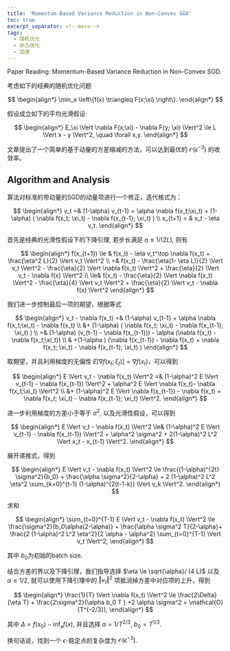 ```yaml
---
title: 'Momentum-Based Variance Reduction in Non-Convex SGD'
toc: true
excerpt_separator: <!--more-->
tags:
  - 随机优化
  - 非凸优化
  - 加速
---
```


Paper Reading: Momentum-Based Variance Reduction in Non-Convex SGD.


<!--more-->

考虑如下的经典的随机优化问题


$$
\begin{align*}
\min_x \left\{f(x) \triangleq F(x;\xi) \right\}.
\end{align*}
$$

假设成立如下的平均光滑假设:

$$
\begin{align*}
E_\xi \Vert \nabla F(x;\xi) - \nabla F(y; \xi) \Vert^2 \le L \Vert x - y \Vert^2, \quad \forall x,y.
\end{align*}
$$

文章提出了一个简单的基于动量的方差缩减的方法，可以达到最优的 $\mathcal{O}(\epsilon^{-3})$ 的收敛率。

## Algorithm and Analysis

算法对标准的带动量的SGD的动量项进行一个修正，迭代格式为：

$$
\begin{align*}
v_t =& (1-\alpha) v_{t-1} + \alpha \nabla f(x_t;\xi_t) + (1-\alpha) ( \nabla f(x_t; \xi_t) - \nabla f(x_{t-1}; \xi_t) ) \\
x_{t+1} = & x_t - \eta v_t.
\end{align*}
$$

首先是经典的光滑性假设下的下降引理, 若步长满足 $\eta \le 1/(2L)$, 则有

$$
\begin{align*}
f(x_{t+1}) \le & f(x_t) - \eta  v_t^\top \nabla f(x_t) + \frac{\eta^2 L}{2} \Vert v_t \Vert^2 \\
=& f(x_t) - \frac{\eta(1- \eta L)}{2} \Vert v_t \Vert^2 - \frac{\eta}{2} \Vert \nabla f(x_t) \Vert^2 + \frac{\eta}{2} \Vert v_t - \nabla f(x) \Vert^2 \\
\le& f(x_t) - \frac{\eta}{2} \Vert \nabla f(x_t) \Vert^2 - \frac{\eta}{4} \Vert v_t \Vert^2 + \frac{\eta}{2} \Vert v_t - \nabla f(x) \Vert^2
\end{align*}
$$

我们进一步控制最后一项的期望，根据等式

$$
\begin{align*}
v_t - \nabla f(x_t) =& (1-\alpha) v_{t-1} + \alpha \nabla f(x_t;\xi_t) - \nabla f(x_t) \\
&+ (1-\alpha) ( \nabla f(x_t; \xi_t) - \nabla f(x_{t-1}; \xi_t) ) \\
=& (1-\alpha) (v_{t-1} - \nabla f(x_{t-1})) - \alpha (\nabla f(x_t) - \nabla f(x_t;\xi_t)) \\
& +(1-\alpha ) (\nabla f(x_{t-1}) - \nabla f(x_t) + \nabla f(x_t; \xi_t) - \nabla f(x_{t-1}; \xi_t)  )
\end{align*}
$$

取期望，并且利用梯度的无偏性 $E[\nabla f(x_t; \xi_t)]= \nabla f(x_t)$，可以得到

$$
\begin{align*}
E \Vert v_t - \nabla f(x_t) \Vert^2 =& (1-\alpha)^2 E \Vert v_{t-1} - \nabla f(x_{t-1}) \Vert^2 + \alpha^2 E \Vert \nabla f(x_t)- \nabla f(x_t;\xi_t) \Vert^2 \\
&+ (1-\alpha)^2 E \Vert \nabla f(x_{t-1}) - \nabla f(x_t) + \nabla f(x_t; \xi_t) - \nabla f(x_{t-1}; \xi_t) \Vert^2.
\end{align*}
$$

进一步利用梯度的方差小于等于 $\sigma^2$, 以及光滑性假设，可以得到

$$
\begin{align*}
E \Vert v_t - \nabla f(x_t) \Vert^2 \le& (1-\alpha)^2 E \Vert v_{t-1} - \nabla f(x_{t-1}) \Vert^2 + \alpha^2 \sigma^2 + 2(1-\alpha)^2 L^2 \Vert x_t - x_{t-1} \Vert^2.
\end{align*}
$$

展开递推式，得到

$$
\begin{align*}
E \Vert v_t - \nabla f(x_t) \Vert^2 \le \frac{(1-\alpha)^{2t} \sigma^2}{b_0} + \frac{\alpha \sigma^2}{2-\alpha} + 2 (1-\alpha)^2 L^2 \eta^2 \sum_{k=0}^{t-1} (1-\alpha)^{2(t-1-k)} \Vert v_k \Vert^2.
\end{align*}
$$

求和

$$
\begin{align*}
\sum_{t=0}^{T-1} E \Vert v_t - \nabla f(x_t) \Vert^2 \le \frac{\sigma^2}{b_0\alpha(2-\alpha)} + \frac{\alpha \sigma^2 T}{2-\alpha}+  \frac{2 (1-\alpha)^2 L^2 \eta^2}{2 \alpha - \alpha^2} \sum_{t=0}^{T-1} \Vert v_t \Vert^2,
\end{align*}
$$

其中 $b_0$为初始的batch size.


结合方差的界以及下降引理，我们指导选择 $\eta \le \sqrt{\alpha}/ (4 L)$ 以及 $\alpha \le 1/2$, 就可以使用下降引理中的 $\Vert v_t \Vert^2$ 项抵消掉方差中对应项的上升，得到

$$
\begin{align*}
\frac{1}{T} \Vert \nabla f(x_t) \Vert^2 \le \frac{2\Delta}{\eta T} + \frac{2\sigma^2}{\alpha b_0 T } +2 \alpha \sigma^2 = \mathcal{O}(T^{-2/3}),
\end{align*}
$$

其中 $\Delta = f(x_0) - \inf_x f(x)$, 并且选择 $\alpha = 1/T^{2/3}$, $b_0 = T^{1/3}$.

换句话说，找到一个 $\epsilon$-稳定点的复杂度为 $\mathcal{O}(\epsilon^{-3})$. 



